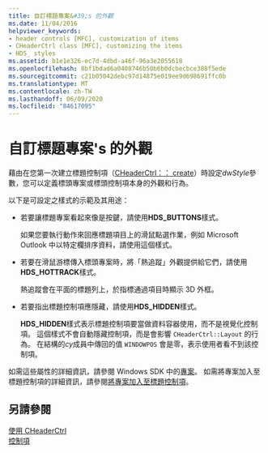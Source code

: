 ```yaml
---
title: 自訂標題專案&#39;s 的外觀
ms.date: 11/04/2016
helpviewer_keywords:
- header controls [MFC], customization of items
- CHeaderCtrl class [MFC], customizing the items
- HDS_ styles
ms.assetid: b1e1e326-ec7d-4dbd-a46f-96a3e2055618
ms.openlocfilehash: 8bf1bdad6a0408746b50b6b0dcbecbce308f5ede
ms.sourcegitcommit: c21b05042debc97d14875e019ee9d698691ffc0b
ms.translationtype: MT
ms.contentlocale: zh-TW
ms.lasthandoff: 06/09/2020
ms.locfileid: "84617095"
---
```

# <a name="customizing-the-header-item39s-appearance"></a>自訂標題專案&#39;s 的外觀

藉由在您第一次建立標題控制項（[CHeaderCtrl：： create](reference/cheaderctrl-class.md#create)）時設定*dwStyle*參數，您可以定義標頭專案或標頭控制項本身的外觀和行為。

以下是可設定之樣式的示範及其用途：

- 若要讓標題專案看起來像是按鍵，請使用**HDS_BUTTONS**樣式。

   如果您要執行動作來回應標題項目上的滑鼠點選作業，例如 Microsoft Outlook 中以特定欄排序資料，請使用這個樣式。

- 若要在滑鼠游標傳入標頭專案時，將「熱追蹤」外觀提供給它們，請使用**HDS_HOTTRACK**樣式。

   熱追蹤會在平面的標題列上，於指標通過項目時顯示 3D 外框。

- 若要指出標題控制項應隱藏，請使用**HDS_HIDDEN**樣式。

   **HDS_HIDDEN**樣式表示標題控制項要當做資料容器使用，而不是視覺化控制項。 這個樣式不會自動隱藏控制項，而是會影響 `CHeaderCtrl::Layout` 的行為。 在結構的*cy*成員中傳回的值 `WINDOWPOS` 會是零，表示使用者看不到該控制項。

如需這些屬性的詳細資訊，請參閱 Windows SDK 中的[專案](/windows/win32/Controls/header-controls)。 如需將專案加入至標題控制項的詳細資訊，請參閱[將專案加入至標題控制項](adding-items-to-the-header-control.md)。

## <a name="see-also"></a>另請參閱

[使用 CHeaderCtrl](using-cheaderctrl.md)<br/>
[控制項](controls-mfc.md)
